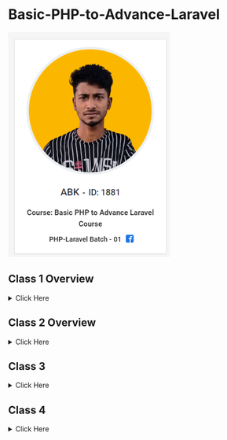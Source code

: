 # Basic-PHP-to-Advance-Laravel
![alt](https://github.com/ABKK2BD/Basic-PHP-to-Advance-Laravel/blob/master/IMAGE/Screenshot_1.png)
## Class 1 Overview
<details> 
   <summary> Click Here </summary>
   1 Github

 * What is Git & Github 

 * Why need Git & Github

 * Git bash Downloads & Installation

* Create an Account on Github

 * Create project Local to Online

* Create Project Online

 * How to fork any github project from another account.

* IDE / Code Editor

* Vs Code Downloads

* Vs Code Editor keyboard shortcuts

* Important Package installation
<details>
<summary>Resorce </summary>
    From the very beginning, we have to know about git & github to showcase our daily practice and work for future use.

And secondly we have to know about vs keyboard shortcuts to save our time in coding, and install essential packages for extra facilities in vs code.


* Git bash Downloads - https://git-scm.com/downloads 

* Create your github account - https://github.com/ 

* Create project Local to Online - https://github.com/rafiswe/Github-Tutorial/blob/master/Create-local-to-online.txt

* Create Project Online - https://github.com/rafiswe/Github-Tutorial/blob/master/Create-online-repository.txt

* Vs Code Downloads - https://code.visualstudio.com/download 

* Vs Code Editor keyboard shortcuts -  https://code.visualstudio.com/shortcuts/keyboard-shortcuts-windows.pdf 

* Important Package installation

* Html snippet

* Html css support

* Intellisense for css class names in html

* Auto close tag

* Auto rename tag

* Beautify

* Bracket pair colorizer

* Php intellisense

* Php namespace resolver

Alignment
    </details>

</details>

## Class 2 Overview
<details> 
    <summary> Click Here </summary>

 *PHP Language.*

- History of php

 - How does php work

- Power of php

 *Environment setup, Code Structure & Run Code*

- Server setup

- Code syntax & run code 

- How to write Php code in html.

 *Variable*

- What is Variable?

- Declaration rules of common variables.

- Declaration rules of Constant variables.

- Different between variable & constant.

 *Print Way*

- Concat string, inverted comma.

- echo, Printf, sprintf

 *Different types of Data types*


- Most commonly used scalar (মৌলিক) data types - (String, Integer, float, Boolean)

- Compound (যৌগিক) data types - (Array, Object)

- Null, Resource
</details>

## Class 3

<details> 

<summary> Click Here </summary>

* Operators and its types in php

Arithmetic (গাণিতিক অপারেটর) 

 + ,  - ,  * ,  / ,  % (Modulus),  ** (Exponentiation)


 Operator|Name|Example|Result
--------------|-------|-----------|-------|
+| Addition| $x + $y| Sum of $x and $y
-| Subtraction| $x - $y| Difference of $x and $y
*| Multiplication| $x * $y| Product of $x and $y
/| Division| $x / $y| Quotient of $x and $y
%| Modulus| $x % $y| Remainder of $x divided by $y
%| Modulus| $x % $y| Remainder of $x divided by $y

* Assignment (নির্ধারণ অপারেটর)

* =, +=, -=, *=, /=

 Assignment|Same as...|Description|
--------------|-------|-----------|-------|
x = y| x = y| The left operand gets set to the value of the expression on the right
x += y| x = x + y| Addition
</details>

## Class 4

<details> 

<summary> Click Here </summary>




</details>
